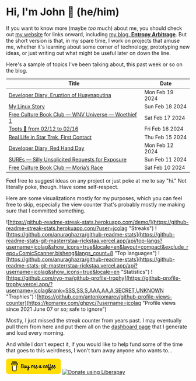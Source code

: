 # Hi, I'm John 👋 (he/him)

If you want to know more (maybe *too* much) about me, you should check out [my website](https://john.colagioia.net/) for links onward, including [my blog, **Entropy Arbitrage**](https://john.colagioia.net/blog).  But the short version is that, in my spare time, I work on projects that amuse me, whether it's learning about some corner of technology, prototyping new ideas, or just writing out what might be useful later on down the line.

Here's a sample of topics I've been talking about, this past week or so on the blog.

|Title|Date|
|-----|-------|
|[Developer Diary, Eruption of Huaynaputina](https://john.colagioia.net/blog/2024/02/19/huaynaputina.html)|Mon Feb 19 2024|
|[My Linux Story](https://john.colagioia.net/blog/2024/02/18/linux.html)|Sun Feb 18 2024|
|[Free Culture Book Club — WNV Universe — Woethief 1](https://john.colagioia.net/blog/2024/02/17/wnv-universe-1.html)|Sat Feb 17 2024|
|[Toots 🦣 from 02/12 to 02/16](https://john.colagioia.net/blog/2024/02/16/week.html)|Fri Feb 16 2024|
|[Real Life in Star Trek, First Contact](https://john.colagioia.net/blog/2024/02/15/first-contact.html)|Thu Feb 15 2024|
|[Developer Diary, Red Hand Day](https://john.colagioia.net/blog/2024/02/12/red-hand.html)|Mon Feb 12 2024|
|[SUREs — Silly Unsolicited Requests for Exposure](https://john.colagioia.net/blog/2024/02/11/sure.html)|Sun Feb 11 2024|
|[Free Culture Book Club — Moria’s Race](https://john.colagioia.net/blog/2024/02/10/morias-race.html)|Sat Feb 10 2024|

Feel free to suggest ideas on any project or just poke at me to say "hi." Not literally poke, though. Have some self-respect.

Here are some visualizations mostly for my purposes, which you can feel free to skip, especially the view counter that's probably mostly me making sure that I committed something.

![https://github-readme-streak-stats.herokuapp.com/demo/](https://github-readme-streak-stats.herokuapp.com/?user=jcolag "Streaks")
![https://github.com/anuraghazra/github-readme-stats](https://github-readme-stats-git-masterrstaa-rickstaa.vercel.app/api/top-langs?username=jcolag&show_icons=true&locale=en&layout=compact&exclude_repo=ComicScanner,bisheng&langs_count=8 "Top languages")
![https://github.com/anuraghazra/github-readme-stats](https://github-readme-stats-git-masterrstaa-rickstaa.vercel.app/api?username=jcolag&show_icons=true&locale=en "Statistics")
![https://github.com/ryo-ma/github-profile-trophy](https://github-profile-trophy.vercel.app/?username=jcolag&rank=SSS,SS,S,AAA,AA,A,SECRET,UNKNOWN "Trophies")
![https://github.com/antonkomarev/github-profile-views-counter](https://komarev.com/ghpvc/?username=jcolag "Profile views since 2021 June 07 or so; safe to ignore")

Mostly, I just missed the streak counter from years past.  I may eventually pull them from here and put them all on the [dashboard page](https://github.com/jcolag/dash) that I generate and load every morning.

And while I don't expect it, if you would like to help fund some of the time that goes to this weirdness, I won't turn away anyone who wants to...

[<img src="images/default-yellow.png" alt="Buy Me a Coffee" width="150px"/>](https://www.buymeacoffee.com/jcolag)
<a href="https://liberapay.com/jcolag/donate"><img alt="Donate using Liberapay" src="https://liberapay.com/assets/widgets/donate.svg"></a>
